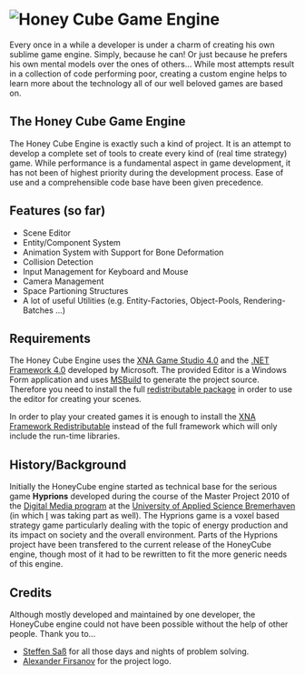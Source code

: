 ﻿# ![Honey Cube Game Engine](http://danielweidner.de/shared/honeycube/logo.png)

Every once in a while a developer is under a charm of creating his own sublime game engine. Simply, because he can! Or just because he prefers his own mental models over the ones of others... While most attempts result in a collection of code performing poor, creating a custom engine helps to learn more about the technology all of our well beloved games are based on.

## The Honey Cube Game Engine

The Honey Cube Engine is exactly such a kind of project. It is an attempt to develop a complete set of tools to create every kind of (real time strategy) game. While performance is a fundamental aspect in game development, it has not been of highest priority during the development process. Ease of use and a comprehensible code base have been given precedence.

## Features (so far)

* Scene Editor
* Entity/Component System
* Animation System with Support for Bone Deformation
* Collision Detection
* Input Management for Keyboard and Mouse
* Camera Management
* Space Partioning Structures
* A lot of useful Utilities (e.g. Entity-Factories, Object-Pools, Rendering-Batches ...)

## Requirements

The Honey Cube Engine uses the [XNA Game Studio 4.0](http://www.microsoft.com/en-us/download/details.aspx?id=23714) and the [.NET Framework 4.0](http://www.microsoft.com/en-us/download/details.aspx?id=17718) developed by Microsoft. The provided Editor is a Windows Form application and uses [MSBuild](http://en.wikipedia.org/wiki/MSBuild) to generate the project source. Therefore you need to install the full [redistributable package](http://www.microsoft.com/en-us/download/details.aspx?id=17718) in order to use the editor for creating your scenes. 

In order to play your created games it is enough to install the [XNA Framework Redistributable](http://www.microsoft.com/en-us/download/details.aspx?id=20914) instead of the full framework which will only include the run-time libraries.

<!---
## Documentation

...
-->

## History/Background

Initially the HoneyCube engine started as technical base for the serious game **Hyprions** developed during the course of the Master Project 2010 of the [Digital Media program](http://hs-bremerhaven.de/en/Bachelor_Degree_Course_Digital_Media.html) at the [University of Applied Science Bremerhaven](http://www.hs-bremerhaven.de/en/) (in which [I](http://danielweidner.de) was taking part as well). The Hyprions game is a voxel based strategy game particularly dealing with the topic of energy production and its impact on society and the overall environment. Parts of the Hyprions project have been transfered to the current release of the HoneyCube engine, though most of it had to be rewritten to fit the more generic needs of this engine. 

## Credits
Although mostly developed and maintained by one developer, the HoneyCube engine could not have been possible without the help of other people. Thank you to...

* [Steffen Saß](http://rebelarts.de/) for all those days and nights of problem solving.
* [Alexander Firsanov](http://twitter.com/sashafirs) for the project logo.
